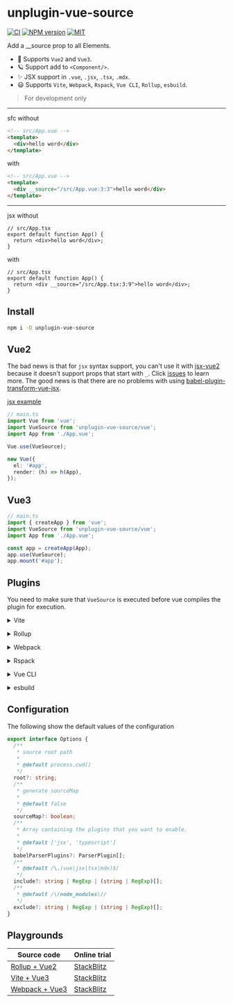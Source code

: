 # unplugin-vue-source

[![CI](https://github.com/zjxxxxxxxxx/unplugin-vue-source/actions/workflows/ci.yml/badge.svg)](https://github.com/zjxxxxxxxxx/unplugin-vue-source/actions/workflows/ci.yml)
[![NPM version](https://img.shields.io/npm/v/unplugin-vue-source?color=)](https://www.npmjs.com/package/unplugin-vue-source)
[![MIT](https://img.shields.io/github/license/zjxxxxxxxxx/unplugin-vue-source)](https://opensource.org/licenses/MIT)

Add a \_\_source prop to all Elements.

- 🌈 Supports `Vue2` and `Vue3`.
- 🪐 Support add to `<Component/>`.
- ✨ JSX support in `.vue`, `.jsx`, `.tsx`, `.mdx`.
- 😃 Supports `Vite`, `Webpack`, `Rspack`, `Vue CLI`, `Rollup`, `esbuild`.

> For development only

---

sfc without

```html
<!-- src/App.vue -->
<template>
  <div>hello word</div>
</template>
```

with

```html
<!-- src/App.vue -->
<template>
  <div __source="/src/App.vue:3:3">hello word</div>
</template>
```

---

jsx without

```tsx
// src/App.tsx
export default function App() {
  return <div>hello word</div>;
}
```

with

```tsx
// src/App.tsx
export default function App() {
  return <div __source="/src/App.tsx:3:9">hello word</div>;
}
```

## Install

```bash
npm i -D unplugin-vue-source
```

## Vue2

The bad news is that for `jsx` syntax support, you can't use it with [jsx-vue2](https://github.com/vuejs/jsx-vue2) because it doesn't support props that start with `_`. Click [issues](https://github.com/vuejs/jsx-vue2/issues/310) to learn more. The good news is that there are no problems with using [babel-plugin-transform-vue-jsx](https://github.com/vuejs/babel-plugin-transform-vue-jsx).

[jsx example](./examples//rollup/rollup.config.js)

```ts
// main.ts
import Vue from 'vue';
import VueSource from 'unplugin-vue-source/vue';
import App from './App.vue';

Vue.use(VueSource);

new Vue({
  el: '#app',
  render: (h) => h(App),
});
```

## Vue3

```ts
// main.ts
import { createApp } from 'vue';
import VueSource from 'unplugin-vue-source/vue';
import App from './App.vue';

const app = createApp(App);
app.use(VueSource);
app.mount('#app');
```

## Plugins

You need to make sure that `VueSource` is executed before vue compiles the plugin for execution.

<details>
<summary>Vite</summary><br>

```ts
// vite.config.ts
import VueSource from 'unplugin-vue-source/vite';

export default defineConfig({
  plugins: [
    VueSource({
      /* options */
    }),
    // other plugins
  ],
});
```

<br></details>

<details>
<summary>Rollup</summary><br>

```ts
// rollup.config.js
import VueSource from 'unplugin-vue-source/rollup';

export default {
  plugins: [
    VueSource({
      /* options */
    }),
    // other plugins
  ],
};
```

<br></details>

<details>
<summary>Webpack</summary><br>

```ts
// webpack.config.js
module.exports = {
  plugins: [
    require('unplugin-vue-source/webpack')({
      /* options */
    }),
    // other plugins
  ],
};
```

<br></details>

<details>
<summary>Rspack</summary><br>

```ts
// rspack.config.js
module.exports = {
  plugins: [
    require('unplugin-vue-source/rspack')({
      /* options */
    }),
    // other plugins
  ],
};
```

<br></details>

<details>
<summary>Vue CLI</summary><br>

```ts
// vue.config.js
module.exports = {
  configureWebpack: {
    plugins: [
      require('unplugin-vue-source/webpack')({
        /* options */
      }),
      // other plugins
    ],
  },
};
```

<br></details>

<details>
<summary>esbuild</summary><br>

```ts
// esbuild.config.js
import { build } from 'esbuild';
import VueSource from 'unplugin-vue-source/esbuild';

build({
  plugins: [
    VueSource({
      /* options */
    }),
    // other plugins
  ],
});
```

<br></details>

## Configuration

The following show the default values of the configuration

```ts
export interface Options {
  /**
   * source root path
   *
   * @default process.cwd()
   */
  root?: string;
  /**
   * generate sourceMap
   *
   * @default false
   */
  sourceMap?: boolean;
  /**
   * Array containing the plugins that you want to enable.
   *
   * @default ['jsx', 'typescript']
   */
  babelParserPlugins?: ParserPlugin[];
  /**
   * @default /\.(vue|jsx|tsx|mdx)$/
   */
  include?: string | RegExp | (string | RegExp)[];
  /**
   * @default /\/node_modules\//
   */
  exclude?: string | RegExp | (string | RegExp)[];
}
```

## Playgrounds

| Source code                                                                                     | Online trial                                                                                           |
| ----------------------------------------------------------------------------------------------- | ------------------------------------------------------------------------------------------------------ |
| [Rollup + Vue2](https://github.com/zjxxxxxxxxx/unplugin-vue-source/tree/main/examples/rollup)   | [StackBlitz](https://stackblitz.com/github/zjxxxxxxxxx/unplugin-vue-source/tree/main/examples/rollup)  |
| [Vite + Vue3](https://github.com/zjxxxxxxxxx/unplugin-vue-source/tree/main/examples/vite)       | [StackBlitz](https://stackblitz.com/github/zjxxxxxxxxx/unplugin-vue-source/tree/main/examples/vite)    |
| [Webpack + Vue3](https://github.com/zjxxxxxxxxx/unplugin-vue-source/tree/main/examples/webpack) | [StackBlitz](https://stackblitz.com/github/zjxxxxxxxxx/unplugin-vue-source/tree/main/examples/webpack) |
